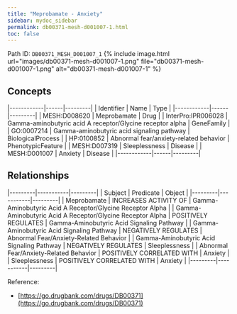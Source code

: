 ```yaml
---
title: "Meprobamate - Anxiety"
sidebar: mydoc_sidebar
permalink: db00371-mesh-d001007-1.html
toc: false 
---
```



Path ID: `DB00371_MESH_D001007_1`
{% include image.html url="images/db00371-mesh-d001007-1.png" file="db00371-mesh-d001007-1.png" alt="db00371-mesh-d001007-1" %}

## Concepts

|------------|------|---------|
| Identifier | Name | Type    |
|------------|------|---------|
| MESH:D008620 | Meprobamate | Drug |
| InterPro:IPR006028 | Gamma-aminobutyric acid A receptor/Glycine receptor alpha | GeneFamily |
| GO:0007214 | Gamma-aminobutyric acid signaling pathway | BiologicalProcess |
| HP:0100852 | Abnormal fear/anxiety-related behavior | PhenotypicFeature |
| MESH:D007319 | Sleeplessness | Disease |
| MESH:D001007 | Anxiety | Disease |
|------------|------|---------|

## Relationships

|---------|-----------|---------|
| Subject | Predicate | Object  |
|---------|-----------|---------|
| Meprobamate | INCREASES ACTIVITY OF | Gamma-Aminobutyric Acid A Receptor/Glycine Receptor Alpha |
| Gamma-Aminobutyric Acid A Receptor/Glycine Receptor Alpha | POSITIVELY REGULATES | Gamma-Aminobutyric Acid Signaling Pathway |
| Gamma-Aminobutyric Acid Signaling Pathway | NEGATIVELY REGULATES | Abnormal Fear/Anxiety-Related Behavior |
| Gamma-Aminobutyric Acid Signaling Pathway | NEGATIVELY REGULATES | Sleeplessness |
| Abnormal Fear/Anxiety-Related Behavior | POSITIVELY CORRELATED WITH | Anxiety |
| Sleeplessness | POSITIVELY CORRELATED WITH | Anxiety |
|---------|-----------|---------|

Reference: 
  - [https://go.drugbank.com/drugs/DB00371](https://go.drugbank.com/drugs/DB00371)
